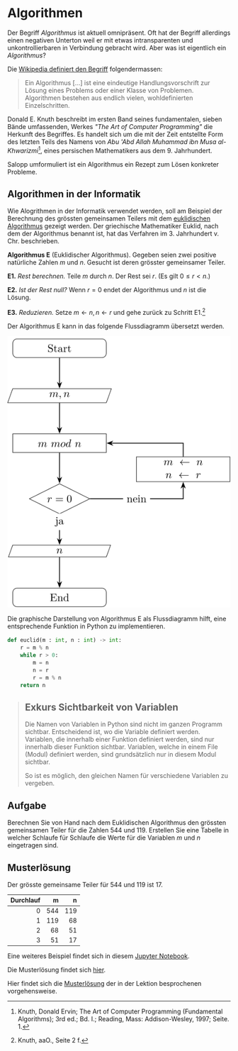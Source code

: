 # Algorithmen

Der Begriff *Algorithmus* ist aktuell omnipräsent. Oft hat der Begriff
allerdings einen negativen Unterton weil er mit etwas intransparenten
und unkontrollierbaren in Verbindung gebracht wird. Aber was ist
eigentlich ein *Algorithmus*?

Die 
[Wikipedia definiert den Begriff](https://de.wikipedia.org/wiki/Algorithmus) 
folgendermassen:

>Ein Algorithmus [...] ist eine eindeutige Handlungsvorschrift zur Lösung
>eines Problems oder einer Klasse von Problemen. Algorithmen bestehen aus
>endlich vielen, wohldefinierten Einzelschritten. 

Donald E. Knuth beschreibt im ersten Band seines fundamentalen, sieben
Bände umfassenden, Werkes *"The Art of Computer Programming"* die
Herkunft des Begriffes. Es handelt sich um die mit der Zeit entstellte
Form des letzten Teils des Namens von *Abu 'Abd Allah Muhammad ibn Musa
al-Khwarizmi*[^1], eines persischen Mathematikers aus dem 9.
Jahrhundert.

Salopp umformuliert ist ein Algorithmus ein Rezept zum Lösen konkreter
Probleme. 

## Algorithmen in der Informatik

Wie Alogrithmen in der Informatik verwendet werden, soll am Beispiel der
Berechnung des grössten gemeinsamen Teilers mit dem 
[euklidischen Algorithmus](https://de.wikipedia.org/wiki/Euklidischer_Algorithmus)
gezeigt werden. Der griechische Mathematiker Euklid, nach dem der
Algorithmus benannt ist, hat das Verfahren im 3. Jahrhundert v. Chr.
beschrieben.

**Algorithmus E** (Euklidischer Algorithmus). Gegeben seien zwei
positive natürliche Zahlen $m$ und $n$. Gesucht ist deren grösster
gemeinsamer Teiler.

**E1.** *Rest berechnen.* Teile $m$ durch $n$. Der Rest sei $r$. (Es
gilt $0 \leq r < n$.)  

**E2.** *Ist der Rest null?* Wenn $r = 0$ endet der Algorithmus und
$n$ ist die Lösung.

**E3.** *Reduzieren.* Setze $m \leftarrow n, n \leftarrow r$ und gehe
zurück zu Schritt E1.[^2]

Der Algorithmus E kann in das folgende Flussdiagramm übersetzt werden.

![Flussdiagramm Algorithmus E](euclid_flow_chart.svg)

Die graphische Darstellung von Algorithmus E als Flussdiagramm hilft,
eine entsprechende Funktion in Python zu implementieren.

```Python
def euclid(m : int, n : int) -> int:
    r = m % n
    while r > 0:
        m = n
        n = r
        r = m % n
    return n
```

>## Exkurs Sichtbarkeit von Variablen
>
>Die Namen von Variablen in Python sind nicht im ganzen Programm sichtbar.
>Entscheidend ist, wo die Variable definiert werden. Variablen, die innerhalb
>einer Funktion definiert werden, sind nur innerhalb dieser Funktion sichtbar.
>Variablen, welche in einem File (Modul) definiert werden, sind grundsätzlich
>nur in diesem Modul sichtbar.
>
>So ist es möglich, den gleichen Namen für verschiedene Variablen zu vergeben.

## Aufgabe

Berechnen Sie von Hand nach dem Euklidischen Algorithmus den grössten
gemeinsamen Teiler für die Zahlen 544 und 119.  Erstellen Sie eine
Tabelle in welcher Schlaufe für Schlaufe die Werte für die Variablen $m$
und $n$ eingetragen sind.

## Musterlösung

Der grösste gemeinsame Teiler für 544 und 119 ist 17.

| Durchlauf | m | n |
| ---: | ---: | ---: |
| 0 | 544 | 119 |
| 1 | 119 | 68 |
| 2 | 68 | 51 |
| 3 | 51 | 17 |


Eine weiteres Beispiel findet sich in diesem 
[Jupyter
Notebook](https://colab.research.google.com/github/I-gW-23-27/Skript/blob/main/docs/240305/sortieralgorithmen.ipynb).  

Die Musterlösung findet sich
[hier](https://colab.research.google.com/github/I-gW-23-27/Skript/blob/main/docs/240305/sortieralgorithmen_muloe.ipynb).

Hier findet sich die [Musterlösung](../241204/selection_sort.ipynb) der in der Lektion besprochenen vorgehensweise.


[^1]: Knuth, Donald Ervin; The Art of Computer Programming (Fundamental
    Algorithms); 3rd ed.; Bd. I.; Reading, Mass: Addison-Wesley, 1997;
    Seite. 1.
    
[^2]: Knuth, aaO., Seite 2 f.
